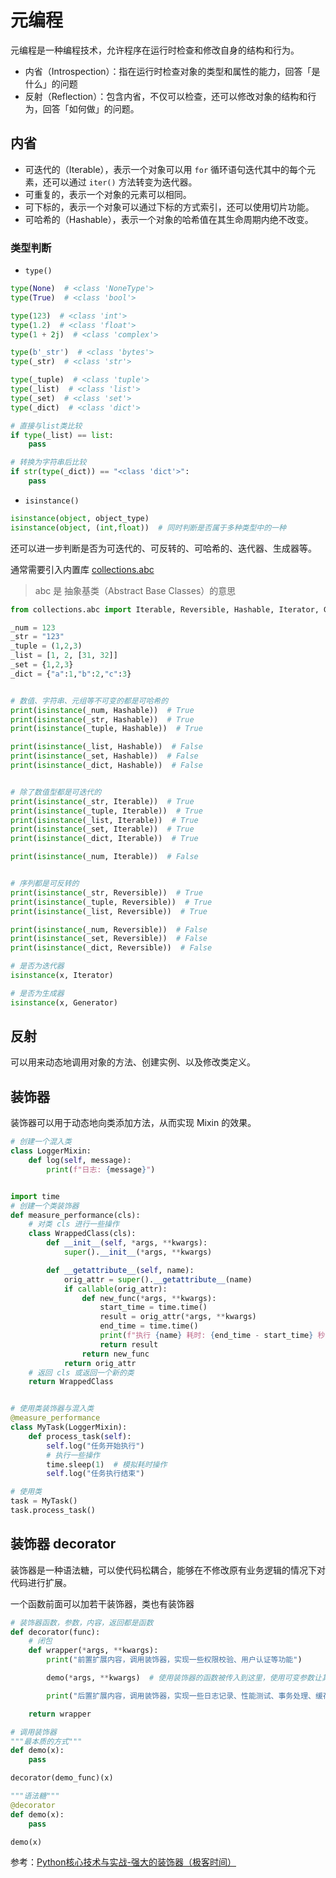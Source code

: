 # 元编程

元编程是一种编程技术，允许程序在运行时检查和修改自身的结构和行为。

- 内省（Introspection）：指在运行时检查对象的类型和属性的能力，回答「是什么」的问题
- 反射（Reflection）：包含内省，不仅可以检查，还可以修改对象的结构和行为，回答「如何做」的问题。

## 内省

- 可迭代的（Iterable），表示一个对象可以用 `for` 循环语句迭代其中的每个元素，还可以通过 `iter()` 方法转变为迭代器。
- 可重复的，表示一个对象的元素可以相同。
- 可下标的，表示一个对象可以通过下标的方式索引，还可以使用切片功能。
- 可哈希的（Hashable），表示一个对象的哈希值在其生命周期内绝不改变。

### 类型判断

- `type()`

```python
type(None)  # <class 'NoneType'>
type(True)  # <class 'bool'>

type(123)  # <class 'int'>
type(1.2)  # <class 'float'>
type(1 + 2j)  # <class 'complex'>

type(b'_str')  # <class 'bytes'>
type(_str)  # <class 'str'>

type(_tuple)  # <class 'tuple'>
type(_list)  # <class 'list'>
type(_set)  # <class 'set'>
type(_dict)  # <class 'dict'>
```

```python
# 直接与list类比较
if type(_list) == list:
    pass

# 转换为字符串后比较
if str(type(_dict)) == "<class 'dict'>":
    pass
```

- `isinstance()`

```python
isinstance(object, object_type)
isinstance(object, (int,float))  # 同时判断是否属于多种类型中的一种
```

还可以进一步判断是否为可迭代的、可反转的、可哈希的、迭代器、生成器等。

通常需要引入内置库 [collections.abc](https://docs.python.org/zh-cn/3.9/library/collections.abc.html)

> abc 是 抽象基类（Abstract Base Classes）的意思

```python
from collections.abc import Iterable, Reversible, Hashable, Iterator, Generator

_num = 123
_str = "123"
_tuple = (1,2,3)
_list = [1, 2, [31, 32]]
_set = {1,2,3}
_dict = {"a":1,"b":2,"c":3}


# 数值、字符串、元组等不可变的都是可哈希的
print(isinstance(_num, Hashable))  # True
print(isinstance(_str, Hashable))  # True
print(isinstance(_tuple, Hashable))  # True

print(isinstance(_list, Hashable))  # False
print(isinstance(_set, Hashable))  # False
print(isinstance(_dict, Hashable))  # False


# 除了数值型都是可迭代的
print(isinstance(_str, Iterable))  # True
print(isinstance(_tuple, Iterable))  # True
print(isinstance(_list, Iterable))  # True
print(isinstance(_set, Iterable))  # True
print(isinstance(_dict, Iterable))  # True

print(isinstance(_num, Iterable))  # False


# 序列都是可反转的
print(isinstance(_str, Reversible))  # True
print(isinstance(_tuple, Reversible))  # True
print(isinstance(_list, Reversible))  # True

print(isinstance(_num, Reversible))  # False
print(isinstance(_set, Reversible))  # False
print(isinstance(_dict, Reversible))  # False

# 是否为迭代器
isinstance(x, Iterator)

# 是否为生成器
isinstance(x, Generator)
```

## 反射

可以用来动态地调用对象的方法、创建实例、以及修改类定义。

## 装饰器

装饰器可以用于动态地向类添加方法，从而实现 Mixin 的效果。

```python
# 创建一个混入类
class LoggerMixin:
    def log(self, message):
        print(f"日志: {message}")


import time
# 创建一个类装饰器
def measure_performance(cls):
    # 对类 cls 进行一些操作
    class WrappedClass(cls):
        def __init__(self, *args, **kwargs):
            super().__init__(*args, **kwargs)

        def __getattribute__(self, name):
            orig_attr = super().__getattribute__(name)
            if callable(orig_attr):
                def new_func(*args, **kwargs):
                    start_time = time.time()
                    result = orig_attr(*args, **kwargs)
                    end_time = time.time()
                    print(f"执行 {name} 耗时: {end_time - start_time} 秒")
                    return result
                return new_func
            return orig_attr
    # 返回 cls 或返回一个新的类
    return WrappedClass


# 使用类装饰器与混入类
@measure_performance
class MyTask(LoggerMixin):
    def process_task(self):
        self.log("任务开始执行")
        # 执行一些操作
        time.sleep(1)  # 模拟耗时操作
        self.log("任务执行结束")

# 使用类
task = MyTask()
task.process_task()
```

## 装饰器 decorator

装饰器是一种语法糖，可以使代码松耦合，能够在不修改原有业务逻辑的情况下对代码进行扩展。

一个函数前面可以加若干装饰器，类也有装饰器

```python
# 装饰器函数，参数，内容，返回都是函数
def decorator(func):
    # 闭包
    def wrapper(*args, **kwargs):
        print("前置扩展内容，调用装饰器，实现一些权限校验、用户认证等功能")

        demo(*args, **kwargs)  # 使用装饰器的函数被传入到这里，使用可变参数让其更加灵活

        print("后置扩展内容，调用装饰器，实现一些日志记录、性能测试、事务处理、缓存等")

    return wrapper

# 调用装饰器
"""最本质的方式"""
def demo(x):
    pass

decorator(demo_func)(x)

"""语法糖"""
@decorator
def demo(x):
    pass

demo(x)
```

参考：[Python核心技术与实战-强大的装饰器（极客时间）](https://time.geekbang.org/column/article/100914?utm_source=infoq&utm_medium=sitenavigation)
